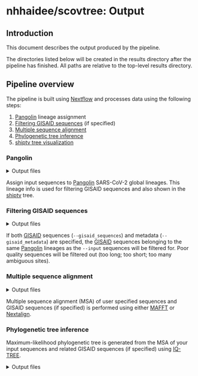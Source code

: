<!-- TODO: better document workflow output (e.g. https://github.com/nf-core/viralrecon/blob/master/docs/output.md) -->
# nhhaidee/scovtree: Output

## Introduction

This document describes the output produced by the pipeline.

The directories listed below will be created in the results directory after the pipeline has finished. All paths are relative to the top-level results directory.

<!-- TODO nf-core: Write this documentation describing your workflow's output -->

## Pipeline overview

The pipeline is built using [Nextflow](https://www.nextflow.io/)
and processes data using the following steps:

<!-- TODO: Add pipeline steps -->

1. [Pangolin](#pangolin) lineage assignment
2. [Filtering GISAID sequences](#filtering-gisaid-sequences) (if specified)
3. [Multiple sequence alignment](#multiple-sequence-alignment)
4. [Phylogenetic tree inference](#phylogenetic-tree-inference)
5. [shiptv tree visualization](#shiptv-tree-visualization)

### Pangolin

<details markdown="1">
<summary>Output files</summary>

* `pangolin/pangolin.csv`: [Pangolin] lineage assignment results.

</details>

Assign input sequences to [Pangolin] SARS-CoV-2 global lineages. This lineage info is used for filtering GISAID sequences and also shown in the [shiptv] tree.

### Filtering GISAID sequences

<details markdown="1">
<summary>Output files</summary>

* `gisaid/`
  * `gisaid_sequences.filtered.fasta`: [GISAID] sequences filtered based on metadata, quality and [Pangolin] lineage.
  * `gisaid_metadata.filtered.tsv`: Metadata for filtered [GISAID] sequences.
  * `gisaid_metadata.nextstrain.tsv`: Metadata for filtered [GISAID] sequences compatible with [Nextstrain] analysis.
  * `gisaid_filtering_stats.json`: GISAID filtering stats JSON.

</details>

If both [GISAID] sequences (`--gisaid_sequences`) and metadata (`--gisaid_metadata`) are specified, the [GISAID] sequences belonging to the same [Pangolin] lineages as the `--input` sequences will be filtered for. Poor quality sequences will be filtered out (too long; too short; too many ambiguous sites).

### Multiple sequence alignment

<details markdown="1">
<summary>Output files</summary>

* `msa/`
  * `msa.filtered.fasta`: Filtered MSA sequences for phylogenetic analysis.
  * `metadata.filtered.tsv`: Metadata for filtered MSA sequences.
  * `nextalign/`:
    * `sequences.nextalign.fasta`: Nextalign MSA output FASTA file.
    * `nextalign.insertions.csv`: Nextalign insertions present in input sequences relative to reference sequence.

</details>

Multiple sequence alignment (MSA) of user specified sequences and GISAID sequences (if specified) is performed using either [MAFFT] or [Nextalign].

### Phylogenetic tree inference

Maximum-likelihood phylogenetic tree is generated from the MSA of your input sequences and related GISAID sequences (if specified) using [IQ-TREE].

<details markdown="1">
<summary>Output files</summary>

* `iqtree/`
  * `iqtree-*.treefile`: Newick format IQ-TREE phylogenetic tree
  * `iqtree-*.iqtree`: IQ-TREE phylogenetic analysis report
  * `iqtree-*.log`: IQ-TREE log file
  * `iqtree-*.mldist`: IQ-TREE maximum-likelihood distances output file



## shiptv tree visualization

The phylogenetic tree is visualized by [shiptv] (an interactive HTML tree visualization)

<details markdown="1">
<summary>Output files</summary>

* `shiptv/`
  * `leaflist`: The virus strains presented in visualization
  * `metadata.leaflist.tsv`: The metadata information of virus strains
  * `metadata.merged.tsv`: `metadata.leaflist.tsv` is merged with pangolin report of input sequences and aa mutation matrix (if `--skip_nextclade` is false)
  * `metadata.shiptv.tsv`: The metadata genrated by [shiptv]
  * `shiptv.html`: An interactive HTML tree visualization

</details>

## Pipeline information

[Nextflow](https://www.nextflow.io/docs/latest/tracing.html) provides excellent functionality for generating various reports relevant to the running and execution of the pipeline. This will allow you to troubleshoot errors with the running of the pipeline, and also provide you with other information such as launch commands, run times and resource usage.

<details markdown="1">
<summary>Output files</summary>

* `pipeline_info/`
  * Reports generated by Nextflow: `execution_report.html`, `execution_timeline.html`, `execution_trace.txt` and `pipeline_dag.dot`/`pipeline_dag.svg`.
  * Reports generated by the pipeline: `pipeline_report.html`, `pipeline_report.txt` and `software_versions.tsv`.

</details>

<!-- TODO: add links to tools used in this pipeline -->
[ggtree]: https://bioconductor.org/packages/release/bioc/html/ggtree.html
[GISAID]: https://www.gisaid.org/
[IQ-TREE]: http://www.iqtree.org/
[jts/ncov-tools]: https://github.com/jts/ncov-tools
[MAFFT]: https://mafft.cbrc.jp/alignment/software/
[Nextalign]: https://github.com/nextstrain/nextclade/tree/master/packages/nextalign_cli
[Nextclade]: https://github.com/nextstrain/nextclade/tree/master/packages/nextclade_cli
[Nextflow]: https://www.nextflow.io/
[Nextstrain]: https://nextstrain.org/
[nf-core]: https://nf-co.re/
[Pangolin]: https://github.com/cov-lineages/pangolin/
[SARS-CoV-2]: https://www.ncbi.nlm.nih.gov/nuccore/MN908947.3/
[shiptv]: https://github.com/peterk87/shiptv
